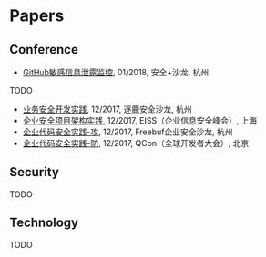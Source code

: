 # Papers

## Conference
- [GitHub敏感信息泄露监控](GitHub敏感信息泄露监控.md), 01/2018, 安全+沙龙, 杭州

TODO
- [业务安全开发实践](业务安全开发实践.md), 12/2017, 逐鹿安全沙龙, 杭州
- [企业安全项目架构实践](安全安全项目架构实践.md), 12/2017, EISS（企业信息安全峰会）, 上海
- [企业代码安全实践-攻](企业代码安全实践-攻.md), 12/2017, Freebuf企业安全沙龙, 杭州
- [企业代码安全实践-防](企业代码安全实践-防.md), 12/2017, QCon（全球开发者大会）, 北京

## Security
TODO

## Technology
TODO
